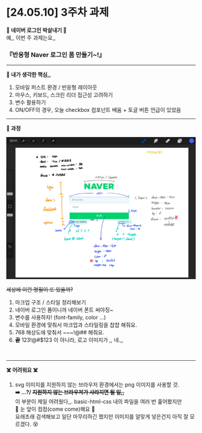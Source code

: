 # [24.05.10] 3주차 과제
**🍏 네이버 로그인 박살내기 🍏**
<br>
예,, 이번 주 과제는요,,
### 『반응형 Naver 로그인 폼 만들기~!』
<hr>
<b>🎯 내가 생각한 핵심,,</b>
<br>

1. 모바일 퍼스트 환경 / 반응형 레이아웃
2. 마우스, 키보드, 스크린 리더 접근성 고려하기
3. 변수 활용하기
4. ON/OFF의 경우, 오늘 checkbox 컴포넌트 배움 + 토글 버튼 언급이 있었음
<hr>
<b>🤔 과정</b>
<br>

![리얼명필](./../readme/240510_homework.png)

~~세상에 이런 명필이 또 있을까?~~

1. 마크업 구조 / 스타일 정리해보기
2. 네이버 로그인 폼이니까 네이버 폰트 써야징~
3. 변수를 사용하자! (font-family, color ...)
4. 모바일 환경에 맞춰서 마크업과 스타일링을 챱챱 해줘요.
5. 768 해상도에 맞춰서 ~~~!@## 해줘요.
6. <b>~~끝~~</b> 123!@#$123 이 아니라, 로고 이미지가 ,, 네.,, 
<br>
<hr>
<b>☠️ 어려워요 ☠️</b>
<br>

1. svg 이미지를 지원하지 않는 브라우저 환경에서는 png 이미지를 사용할 것.
<br> <b>➡️ ...?/ ~~지원하지 않는 브라우저가 사라지면 될 일,,~~</b>
<br> 이 부분이 제일 어려웠다,,. basic-html-css 내의 파일을 여러 번 훑어봤지만
<br> 👀 눈 앞이 컴컴(come come)해요 👀
<br> 요래조래 검색해보고 일단 마무리하긴 했지만 이미지를 알맞게 넣은건지 아직 잘 모르겠다. 😵